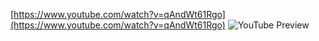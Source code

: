 <!--
date: 2025-02-02T23:23:03.955Z
-->


[https://www.youtube.com/watch?v=qAndWt61Rgo](https://www.youtube.com/watch?v=qAndWt61Rgo)
![YouTube Preview](https://img.youtube.com/vi/qAndWt61Rgo/mqdefault.jpg)
